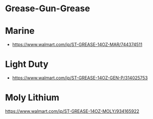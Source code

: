 # Grease-Gun-Grease

# Marine
- https://www.walmart.com/ip/ST-GREASE-14OZ-MAR/744374511

# Light Duty
- https://www.walmart.com/ip/ST-GREASE-14OZ-GEN-P/314025753

# Moly Lithium
https://www.walmart.com/ip/ST-GREASE-14OZ-MOLY/934165922
